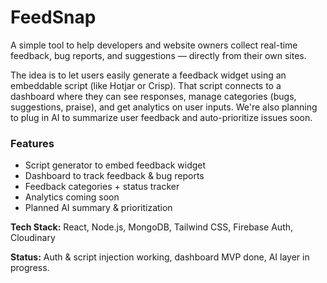 # FeedSnap

A simple tool to help developers and website owners collect real-time feedback, bug reports, and suggestions — directly from their own sites.

The idea is to let users easily generate a feedback widget using an embeddable script (like Hotjar or Crisp). That script connects to a dashboard where they can see responses, manage categories (bugs, suggestions, praise), and get analytics on user inputs. We're also planning to plug in AI to summarize user feedback and auto-prioritize issues soon.

### Features
- Script generator to embed feedback widget
- Dashboard to track feedback & bug reports
- Feedback categories + status tracker
- Analytics coming soon
- Planned AI summary & prioritization

**Tech Stack:** React, Node.js, MongoDB, Tailwind CSS, Firebase Auth, Cloudinary

**Status:** Auth & script injection working, dashboard MVP done, AI layer in progress.

